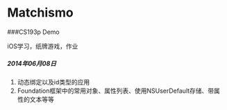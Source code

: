 Matchismo
=========

###CS193p Demo

iOS学习，纸牌游戏，作业

##### 2014年06月08日 
1. 动态绑定以及id类型的应用
2. Foundation框架中的常用对象、属性列表、使用NSUserDefault存储、带属性的文本等等
